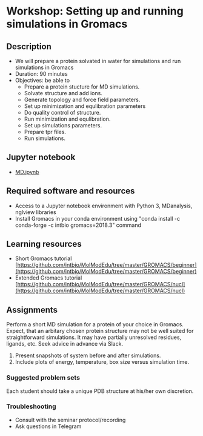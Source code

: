# Workshop: Setting up and running simulations in Gromacs

## Description
- We will prepare a protein solvated in water for simulations and run simulations in Gromacs
- Duration: 90 minutes
- Objectives: be able to 
    - Prepare a protein stucture for MD simulations.
    - Solvate structure and add ions.
    - Generate topology and force field parameters.
    - Set up minimization and equlibration parameters
    - Do quality control of structure.
    - Run minimization and equlibration.
    - Set up simulations parameters.
    - Prepare tpr files.
    - Run simulations.

## Jupyter notebook
- [MD.ipynb](MD.ipynb)

## Required software and resources
- Access to a Jupyter notebook environment with Python 3, MDanalysis, nglview libraries
- Install Gromacs in your conda environment using "conda install -c conda-forge -c intbio gromacs=2018.3" command

## Learning resources
- Short Gromacs tutorial [https://github.com/intbio/MolModEdu/tree/master/GROMACS/beginner](https://github.com/intbio/MolModEdu/tree/master/GROMACS/beginner)
- Extended Gromacs tutorial [https://github.com/intbio/MolModEdu/tree/master/GROMACS/nucl](https://github.com/intbio/MolModEdu/tree/master/GROMACS/nucl)



## Assignments

Perform a short MD simulation for a protein of your choice in Gromacs.
Expect, that an arbitary chosen protein structure may not be well suited for straightforward
simulations. It may have partially unresolved residues, ligands, etc. Seek advice in advance via Slack.

1. Present snapshots of system before and after simulations.
2. Include plots of energy, temperature, box size versus simulation time.


### Suggested problem sets
Each student should take a unique PDB structure  at his/her own discretion.

### Troubleshooting
- Consult with the seminar protocol/recording
- Ask questions in Telegram
